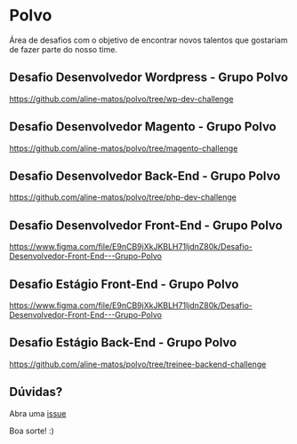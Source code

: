 # Polvo

Área de desafios com o objetivo de encontrar novos talentos que gostariam de fazer parte do nosso time.

## Desafio Desenvolvedor Wordpress - Grupo Polvo
https://github.com/aline-matos/polvo/tree/wp-dev-challenge

## Desafio Desenvolvedor Magento - Grupo Polvo
https://github.com/aline-matos/polvo/tree/magento-challenge

## Desafio Desenvolvedor Back-End - Grupo Polvo
https://github.com/aline-matos/polvo/tree/php-dev-challenge

## Desafio Desenvolvedor Front-End - Grupo Polvo
https://www.figma.com/file/E9nCB9jXkJKBLH71ljdnZ80k/Desafio-Desenvolvedor-Front-End---Grupo-Polvo

## Desafio Estágio Front-End - Grupo Polvo
https://www.figma.com/file/E9nCB9jXkJKBLH71ljdnZ80k/Desafio-Desenvolvedor-Front-End---Grupo-Polvo

## Desafio Estágio Back-End - Grupo Polvo
https://github.com/aline-matos/polvo/tree/treinee-backend-challenge

## Dúvidas?

Abra uma [issue](https://github.com/aline-matos/polvo/issues/new)

Boa sorte! :)

